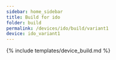 ```yaml
---
sidebar: home_sidebar
title: Build for ido
folder: build
permalink: /devices/ido/build/variant1
device: ido_variant1
---
```

{% include templates/device_build.md %}
